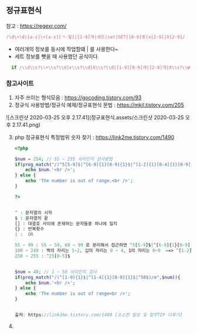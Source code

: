 ## 정규표현식

참고 : https://regexr.com/

```ruby
/\d\+\d|[a-z]\+[a-z][ㄱ-힣]|[2-9]개|세트|set|SET|[0-9]종|x[2-9]|X[2-9]/
```

- 여러개의 정보를 동시에 작업할떄 | 를 사용한다~
- 세트 정보를 뺏을 때 사용했던 공식이다.

```ruby
  if /\\d\\s?\\+\\s?\\d|x\\s?\\d|X\\s?\\d|[1-9][0-9]개|[2-9]개|X\\s?\\W|x\\s?\\W|올딜전|기프트박스|모음전|SSG 스페셜|set|SET|세트|[1-9][0-9]종|[2-9]종/.match(title).present?
```





### 참고사이트

1. 자주 쓰이는 형식모음 : https://gocoding.tistory.com/93
2. 정규식 사용방법/정규식 예제/정규표현식 문법 : https://mkil.tistory.com/205

![스크린샷 2020-03-25 오후 2.17.41](정규표현식.assets/스크린샷 2020-03-25 오후 2.17.41.png)

3. php 정규표현식 특정범위 숫자 찾기 : https://link2me.tistory.com/1490

   ```php
   <?php
   
   $num = 254; // 55 ~ 255 사이인지 검사방법
   if(preg_match("/(^5[5-9]$|^[6-9]{1}[0-9]{1}$|^[1-2]{1}[0-4]{1}[0-9]{1}$|^25[0-5]$)/",$num)){
       echo $num.'<br />';
   } else {
       echo 'The number is out of range.<br />';
   }
   
   ?>
   
   
   ^ : 문자열의 시작
   $ : 문자열의 끝
   [] : 대괄호 사이에 존재하는 문자들중 하나에 일치
   {} : 반복횟수
   | :  OR
   
   55 ~ 99 : 55 ~ 59, 60 ~ 99 로 분리해서 접근하면 ^5[5-9]$|^[6-9]{1}[0-9]{1}$
   100 ~ 249 : 백의 자리는 1~2, 십의 자리는 0 ~ 4, 1의 자리는 0~9  ==> ^[1-2]{1}[0-4]{1}[0-9]{1}$
   250 ~ 255 : ^25[0-5]$
   
   
   $num = 48; // 1 ~ 50 사이인지 검사
   if(preg_match("/(^[1-9]{1}$|^[1-4]{1}[0-9]{1}$|^50$)/m",$num)){
       echo $num.'<br />';
   } else {
       echo 'The number is out of range<br />';
   }
   
   
   출처: https://link2me.tistory.com/1490 [소소한 일상 및 업무TIP 다루기]
   ```

   

4. 